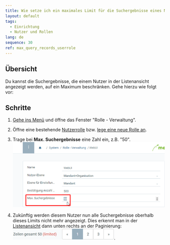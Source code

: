 ```yaml
---
title: Wie setze ich ein maximales Limit für die Suchergebnisse eines Nutzers?
layout: default
tags:
  - Einrichtung
  - Nutzer und Rollen
lang: de
sequence: 30
ref: max_query_records_userrole
---
```


## Übersicht
Du kannst die Suchergebnisse, die einem Nutzer in der Listenansicht angezeigt werden, auf ein Maximum beschränken. Gehe hierzu wie folgt vor:

## Schritte
1. [Gehe ins Menü](Menu) und öffne das Fenster "Rolle - Verwaltung".
1. Öffne eine bestehende [Nutzerrolle](Menu) bzw. [lege eine neue Rolle an](NeueBenutzerrolle).
1. Trage bei **Max. Suchergebnisse** eine Zahl ein, z.B. "50".<br>
![](assets/Max.Suchergebnisse_Screenshot.png)

1. Zukünftig werden diesem Nutzer nun alle Suchergebnisse oberhalb dieses Limits nicht mehr angezeigt. Dies erkennt man in der [Listenansicht](Ansichten) dann unten rechts an der Paginierung: ![](assets/Max.Suchergebnisse_UserRole.png).
